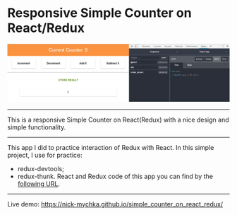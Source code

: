 # Responsive Simple Counter on React/Redux
![cover for app](https://github.com/nick-mychka/simple_counter_on_react_redux_code/blob/master/cover_counter.png "Cover of simple counter")

* * *
This is a responsive Simple Counter on React(Redux) with a nice design and simple functionality.

- - -
This app I did to practice interaction of Redux with React.
In this simple project, I use for practice:
* redux-devtools;
* redux-thunk.
React and Redux code of this app you can find by the [following URL](https://github.com/nick-mychka/simple_counter_on_react_redux_code). 

- - -
Live demo: https://nick-mychka.github.io/simple_counter_on_react_redux/
